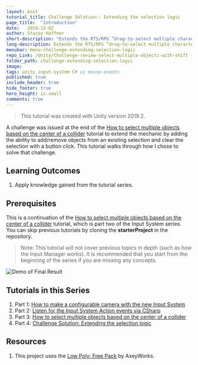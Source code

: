 ```yaml
---
layout: post
tutorial_title: Challenge Solution:: Extending the selection logic
page_title:  "Introduction"
date:   2019-12-02
author: Stacey Haffner
short-description: "Extends the RTS/RPG “drag-to-select multiple characters” game mechanic."
long-description: Extends the RTS/RPG “drag-to-select multiple characters” game mechanic by adding additional support for routine player actions. Players will be able to add/remove objects to an existing selection and clear the entire selection with a single button click. This tutorial coninues use of the new Unity input system.
menubar: menu-challenge-extending-selection-logic
repo_Link: /Unity/Challenge-review-select-multiple-objects-with-shift
folder_path: challenge-extending-selection-logic
image: 
tags: unity input-system C# ui mouse-events
published: true
include_header: true
hide_footer: true
hero_height: is-small
comments: true
---
```


> This tutorial was created with Unity version 2019.2.

A challenge was issued at the end of the [How to select multiple objects based on the center of a collider]({{site.baseurl}}/2019/10/26/Select-multiple-objects-based-on-mid-point-of-collider.html) tutorial to extend the mechanic by adding the ability to add/remove objects from an existing selection and clear the selection with a button click. This tutorial walks through how I chose to solve that challenge.

## Learning Outcomes

1. Apply knowledge gained from the tutorial series.

## Prerequisites
This is a continuation of the [How to select multiple objects based on the center of a collider]({{site.baseurl}}/2019/10/26/Select-multiple-objects-based-on-mid-point-of-collider.html) tutorial, which is part two of the Input System series. You can skip previous tutorials by cloning the **starterProject** in the repository.

> Note: This tutorial will not cover previous topics in depth (such as how the Input Manager works). It is recommended that you start from the beginning of the series if you are missing any concepts. 

![Demo of Final Result]({{site.baseurl}}/tutorial/challenge-extending-selection-logic/images/final.gif)

## Tutorials in this Series
1. Part 1: [How to make a configurable camera with the new Input System]({{site.baseurl}}/2019/10/17/How-to-make-a-configurable-camera-with-the-new-Input-System.html)
2. Part 2: [Listen for the Input System Action events via CSharp]({{site.baseurl}}/2019/10/19/Listen-for-the-Input-System-Action-events-via-CSharp.html)
3. Part 3: [How to select multiple objects based on the center of a collider]({{site.baseurl}}/2019/10/26/Select-multiple-objects-based-on-mid-point-of-collider.html)
4. Part 4:  [Challenge Solution: Extending the selection logic]({{site.baseurl}}/2019/12/02/2019-12-02-Challenge-extending-the-selection-logic.html)

## Resources
1. This project uses the [Low Poly: Free Pack](https://www.assetstore.unity3d.com/en/#!/content/58821) by AxeyWorks.